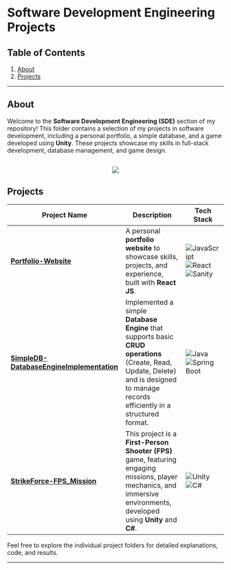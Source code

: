 # Software Development Engineering Projects
## Table of Contents  

1. [About](#about)  
2. [Projects](#projects)  

---

## About  

Welcome to the **Software Development Engineering (SDE)** section of my repository! This folder contains a selection of my projects in software development, including a personal portfolio, a simple database, and a game developed using **Unity**. These projects showcase my skills in full-stack development, database management, and game design.

<h2 align="center"><img src="https://i.giphy.com/media/v1.Y2lkPTc5MGI3NjExbHJncTF3YXY1NDliazliNXBueG9ndGY3Mjdnc3dxazVlcHJpb3htaiZlcD12MV9pbnRlcm5hbF9naWZfYnlfaWQmY3Q9Zw/qgQUggAC3Pfv687qPC/giphy.gif"></h2>

## Projects  

| Project Name                     | Description                                                                                 | Tech Stack                                     |
|-----------------------------------|---------------------------------------------------------------------------------------------|--------------------------------------------------|
| **[Portfolio-Website](./Portfolio-Website/)**      | A personal **portfolio website** to showcase skills, projects, and experience, built with **React JS**.           | ![JavaScript](https://img.shields.io/badge/JavaScript-%23323330.svg?style=for-the-badge&logo=javascript&logoColor=yellow) <br> ![React](https://img.shields.io/badge/React-%2300D8FF.svg?style=for-the-badge&logo=react&logoColor=white) <br> ![Sanity](https://img.shields.io/badge/Sanity-%23406F8C.svg?style=for-the-badge&logo=sanity&logoColor=white)  |
| **[SimpleDB-DatabaseEngineImplementation](./SimpleDB-DatabaseEngineImplementation/)**      | Implemented a simple **Database Engine** that supports basic **CRUD operations** (Create, Read, Update, Delete) and is designed to manage records efficiently in a structured format.                                             | ![Java](https://img.shields.io/badge/Java-%23F7A800.svg?style=for-the-badge&logo=java&logoColor=white) <br> ![Spring Boot](https://img.shields.io/badge/Spring_Boot-%236DB33F.svg?style=for-the-badge&logo=spring-boot&logoColor=white)    |
| **[StrikeForce-FPS_Mission](./StrikeForce-FPS_Mission/)**      | This project is a **First-Person Shooter (FPS)** game, featuring engaging missions, player mechanics, and immersive environments, developed using **Unity** and **C#**.       | ![Unity](https://img.shields.io/badge/Unity-%232F2F2F.svg?style=for-the-badge&logo=unity&logoColor=white) <br> ![C#](https://img.shields.io/badge/C%23-%23239120.svg?style=for-the-badge&logo=csharp&logoColor=white)|

Feel free to explore the individual project folders for detailed explanations, code, and results.

---
